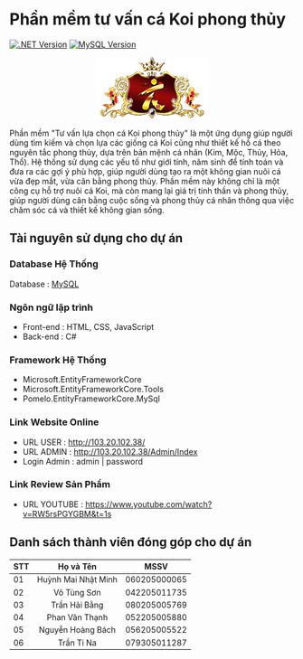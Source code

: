 # Phần mềm tư vấn cá Koi  phong thủy
[![.NET Version](https://img.shields.io/badge/.NET-8.0-blue)](https://dotnet.microsoft.com/download/dotnet/8.0)
[![MySQL Version](https://img.shields.io/badge/MySQL-8.0-blue)](https://dev.mysql.com/downloads/mysql/8.0.html)
<p align="center">
  <img src="https://github.com/huynhmainhatminh/Group-E-Project/blob/main/DEMO_IMG/logo.png" alt="Logo">
</p>


Phần mềm "Tư vấn lựa chọn cá Koi phong thủy" là một ứng dụng giúp người dùng tìm kiếm và chọn lựa các giống cá Koi cũng như thiết kế hồ cá theo nguyên tắc phong thủy, dựa trên bản mệnh cá nhân (Kim, Mộc, Thủy, Hỏa, Thổ). Hệ thống sử dụng các yếu tố như giới tính, năm sinh để tính toán và đưa ra các gợi ý phù hợp, giúp người dùng tạo ra một không gian nuôi cá vừa đẹp mắt, vừa cân bằng phong thủy. Phần mềm này không chỉ là một công cụ hỗ trợ nuôi cá Koi, mà còn mang lại giá trị tinh thần và phong thủy, giúp người dùng cân bằng cuộc sống và phong thủy cá nhân thông qua việc chăm sóc cá và thiết kế không gian sống.

## Tài nguyên sử dụng cho dự án
### Database Hệ Thống
Database : [MySQL](https://www.mysql.com/downloads/)

### Ngôn ngữ lập trình
+ Front-end : HTML, CSS, JavaScript
+ Back-end : C#

### Framework Hệ Thống
+ Microsoft.EntityFrameworkCore
+ Microsoft.EntityFrameworkCore.Tools
+ Pomelo.EntityFrameworkCore.MySql

### Link Website Online
+ URL USER : http://103.20.102.38/
+ URL ADMIN : http://103.20.102.38/Admin/Index
+ Login Admin : admin | password

### Link Review Sản Phẩm
+ URL YOUTUBE : https://www.youtube.com/watch?v=RW5rsPGYGBM&t=1s

## Danh sách thành viên đóng góp cho dự án
| STT | Họ và Tên | MSSV |
|--|--|--|
| 01 | <div align="center">Huỳnh Mai Nhật Minh</div> | <div align="center">060205000065</div> |
| 02 | <div align="center">Võ Tùng Sơn</div> | <div align="center">042205011735</div> |
| 03 | <div align="center">Trần Hải Bằng</div> | <div align="center">080205005769</div> |
| 04 | <div align="center">Phan Văn Thạnh</div> | <div align="center">052205005880</div> |
| 05 | <div align="center">Nguyễn Hoàng Bách</div> | <div align="center">056205005522</div> |
| 06 | <div align="center">Trần Ti Na</div> | <div align="center">079305011287</div> |

